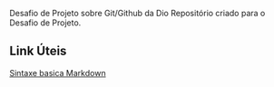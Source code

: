 Desafio de Projeto sobre Git/Github da Dio
Repositório criado para o Desafio de Projeto.

## Link Úteis
[Sintaxe basica Markdown](https://www.markdownguide.org/basic-syntax/)
